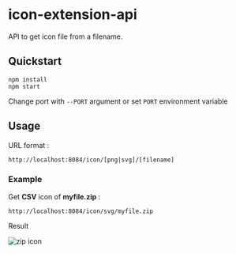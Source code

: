 # icon-extension-api

API to get icon file from a filename.

## Quickstart
```
npm install
npm start
```
Change port with `--PORT` argument or set `PORT` environment variable

## Usage 

URL format :
```
http://localhost:8084/icon/[png|svg]/[filename]
```

### Example
Get **CSV** icon of **myfile.zip** :
```
http://localhost:8084/icon/svg/myfile.zip
```

Result 

![zip icon](https://raw.githubusercontent.com/Doelia/icon-extension-api/master/icons/png/027-zip.png)
